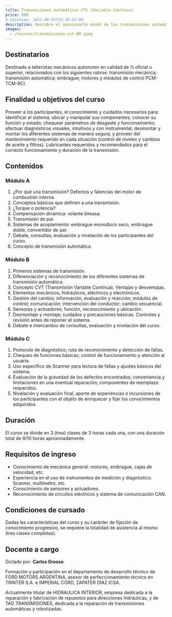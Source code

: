 ```yaml
---
title: Transmisiones automáticas CTV (Variable Continua)
price: 500
# datetime: 2023-08-05T16:30-03:00
description: Descubre el apasionante mundo de las transmisiones automáticas CVT y conviértete en un experto en su funcionamiento y mantenimiento.
images:
  - /courses/transmisiones-cvt-00.jpeg
---
```


## Destinatarios

Destinado a talleristas mecánicos automotor en calidad de ½ oficial o superior, relacionados con los siguientes rubros: transmisión mecánica; transmisión automática; embrague; motores y módulos de control PCM-TCM-BCI.

## Finalidad u objetivos del curso

Proveer a los participantes, el conocimiento y cuidados necesarios para: identificar el sistema; ubicar y manipular sus componentes; conocer su función y estado; chequear parámetros de desgaste y funcionamiento; efectuar diagnósticos visuales, intuitivos y con instrumental; desmontar y montar los diferentes sistemas de manera segura; y proveer del mantenimiento requerido en cada situación (control de niveles y cambios de aceite y filtros). Lubricantes requeridos y recomendados para el correcto funcionamiento y duración de la transmisión.

## Contenidos

### Módulo A

1. ¿Por qué una transmisión? Defectos y falencias del motor de combustión interna.
2. Conceptos básicos que definen a una transmisión.
3. ¿Torque o potencia?
4. Compensación dinámica: volante bimasa.
5. Transmisión de par.
6. Sistemas de acoplamiento: embrague monodisco seco, embrague doble, convertidor de par.
7. Debate, consultas, evaluación y nivelación de los participantes del curso.
8. Concepto de transmisión automática.

### Módulo B

1. Primeros sistemas de transmisión.
2. Diferenciación y reconocimiento de los diferentes sistemas de transmisión automática.
3. Concepto CVT (Transmisión Variable Continua). Ventajas y desventajas.
4. Elementos mecánicos, hidráulicos, eléctricos y electrónicos.
5. Gestión del cambio; información, evaluación y reacción; módulos de control; comunicación; intervención del conductor; cambio secuencial.
6. Sensores y actuadores; función, reconocimiento y ubicación.
7. Desmontaje y montaje; cuidados y precauciones básicas. Controles y revisión antes de reponer el sistema.
8. Debate e intercambio de consultas, evaluación y nivelación del curso.

### Módulo C

1. Protocolo de diagnóstico; ruta de reconocimiento y detección de fallas.
2. Chequeo de funciones básicas; control de funcionamiento y atención al usuario.
3. Uso específico de Scanner para lectura de fallas y ajustes básicos del sistema.
4. Evaluación de la gravedad de los defectos encontrados; conveniencia y limitaciones en una eventual reparación; componentes de reemplazo requeridos.
5. Nivelación y evaluación final, aporte de experiencias o incursiones de los participantes con el objeto de enriquecer y fijar los conocimientos adquiridos.

## Duración

El curso se divide en 3 (tres) clases de 3 horas cada una, con una duración total de 9/10 horas aproximadamente.

## Requisitos de ingreso

- Conocimiento de mecánica general: motores, embrague, cajas de velocidad, etc.
- Experiencia en el uso de instrumentos de medición y diagnóstico: Scanner, multímetro, etc.
- Conocimiento de sensores y actuadores.
- Reconocimiento de circuitos eléctricos y sistema de comunicación CAN.

## Condiciones de cursado

Dadas las características del curso y su carácter de fijación de conocimiento progresivo, se requiere la totalidad de asistencia al mismo (tres clases completas).

## Docente a cargo

Dictado por: **Carlos Grosso**

Formación y participación en el departamento de desarrollo técnico de FORD MOTORS ARGENTINA, asesor de perfeccionamiento técnico en TRINTER S.A. e IMPERIAL CORD, ZAPATER DIAZ ICSA.

Actualmente titular de HIDRAULICA INTERIOR, empresa dedicada a la reparación y fabricación de repuestos para direcciones hidráulicas, y de TAG TRANSMISIONES, dedicada a la reparación de transmisiones automáticas y robotizadas.
